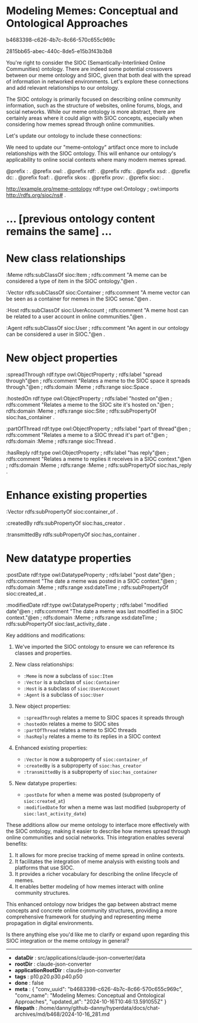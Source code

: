 # Modeling Memes: Conceptual and Ontological Approaches

b4683398-c626-4b7c-8c66-570c655c969c

2815bb65-abec-440c-8de5-e15b3f43b3b8

 You're right to consider the SIOC (Semantically-Interlinked Online Communities) ontology. There are indeed some potential crossovers between our meme ontology and SIOC, given that both deal with the spread of information in networked environments. Let's explore these connections and add relevant relationships to our ontology.

The SIOC ontology is primarily focused on describing online community information, such as the structure of websites, online forums, blogs, and social networks. While our meme ontology is more abstract, there are certainly areas where it could align with SIOC concepts, especially when considering how memes spread through online communities.

Let's update our ontology to include these connections:

<antThinking>We need to update our "meme-ontology" artifact once more to include relationships with the SIOC ontology. This will enhance our ontology's applicability to online social contexts where many modern memes spread.</antThinking>

<antArtifact identifier="meme-ontology" type="application/vnd.ant.code" language="turtle" title="Meme Ontology with SIOC Integration">
@prefix : <http://example.org/meme-ontology#> .
@prefix owl: <http://www.w3.org/2002/07/owl#> .
@prefix rdf: <http://www.w3.org/1999/02/22-rdf-syntax-ns#> .
@prefix rdfs: <http://www.w3.org/2000/01/rdf-schema#> .
@prefix xsd: <http://www.w3.org/2001/XMLSchema#> .
@prefix dc: <http://purl.org/dc/elements/1.1/> .
@prefix foaf: <http://xmlns.com/foaf/0.1/> .
@prefix skos: <http://www.w3.org/2004/02/skos/core#> .
@prefix prov: <http://www.w3.org/ns/prov#> .
@prefix sioc: <http://rdfs.org/sioc/ns#> .

<http://example.org/meme-ontology> rdf:type owl:Ontology ;
    owl:imports <http://rdfs.org/sioc/ns#> .

# ... [previous ontology content remains the same] ...

# New class relationships
:Meme rdfs:subClassOf sioc:Item ;
    rdfs:comment "A meme can be considered a type of item in the SIOC ontology."@en .

:Vector rdfs:subClassOf sioc:Container ;
    rdfs:comment "A meme vector can be seen as a container for memes in the SIOC sense."@en .

:Host rdfs:subClassOf sioc:UserAccount ;
    rdfs:comment "A meme host can be related to a user account in online communities."@en .

:Agent rdfs:subClassOf sioc:User ;
    rdfs:comment "An agent in our ontology can be considered a user in SIOC."@en .

# New object properties
:spreadThrough rdf:type owl:ObjectProperty ;
    rdfs:label "spread through"@en ;
    rdfs:comment "Relates a meme to the SIOC space it spreads through."@en ;
    rdfs:domain :Meme ;
    rdfs:range sioc:Space .

:hostedOn rdf:type owl:ObjectProperty ;
    rdfs:label "hosted on"@en ;
    rdfs:comment "Relates a meme to the SIOC site it's hosted on."@en ;
    rdfs:domain :Meme ;
    rdfs:range sioc:Site ;
    rdfs:subPropertyOf sioc:has_container .

:partOfThread rdf:type owl:ObjectProperty ;
    rdfs:label "part of thread"@en ;
    rdfs:comment "Relates a meme to a SIOC thread it's part of."@en ;
    rdfs:domain :Meme ;
    rdfs:range sioc:Thread .

:hasReply rdf:type owl:ObjectProperty ;
    rdfs:label "has reply"@en ;
    rdfs:comment "Relates a meme to replies it receives in a SIOC context."@en ;
    rdfs:domain :Meme ;
    rdfs:range :Meme ;
    rdfs:subPropertyOf sioc:has_reply .

# Enhance existing properties
:Vector rdfs:subPropertyOf sioc:container_of .

:createdBy rdfs:subPropertyOf sioc:has_creator .

:transmittedBy rdfs:subPropertyOf sioc:has_container .

# New datatype properties
:postDate rdf:type owl:DatatypeProperty ;
    rdfs:label "post date"@en ;
    rdfs:comment "The date a meme was posted in a SIOC context."@en ;
    rdfs:domain :Meme ;
    rdfs:range xsd:dateTime ;
    rdfs:subPropertyOf sioc:created_at .

:modifiedDate rdf:type owl:DatatypeProperty ;
    rdfs:label "modified date"@en ;
    rdfs:comment "The date a meme was last modified in a SIOC context."@en ;
    rdfs:domain :Meme ;
    rdfs:range xsd:dateTime ;
    rdfs:subPropertyOf sioc:last_activity_date .

</antArtifact>

Key additions and modifications:

1. We've imported the SIOC ontology to ensure we can reference its classes and properties.

2. New class relationships:
   - `:Meme` is now a subclass of `sioc:Item`
   - `:Vector` is a subclass of `sioc:Container`
   - `:Host` is a subclass of `sioc:UserAccount`
   - `:Agent` is a subclass of `sioc:User`

3. New object properties:
   - `:spreadThrough` relates a meme to SIOC spaces it spreads through
   - `:hostedOn` relates a meme to SIOC sites
   - `:partOfThread` relates a meme to SIOC threads
   - `:hasReply` relates a meme to its replies in a SIOC context

4. Enhanced existing properties:
   - `:Vector` is now a subproperty of `sioc:container_of`
   - `:createdBy` is a subproperty of `sioc:has_creator`
   - `:transmittedBy` is a subproperty of `sioc:has_container`

5. New datatype properties:
   - `:postDate` for when a meme was posted (subproperty of `sioc:created_at`)
   - `:modifiedDate` for when a meme was last modified (subproperty of `sioc:last_activity_date`)

These additions allow our meme ontology to interface more effectively with the SIOC ontology, making it easier to describe how memes spread through online communities and social networks. This integration enables several benefits:

1. It allows for more precise tracking of meme spread in online contexts.
2. It facilitates the integration of meme analysis with existing tools and platforms that use SIOC.
3. It provides a richer vocabulary for describing the online lifecycle of memes.
4. It enables better modeling of how memes interact with online community structures.

This enhanced ontology now bridges the gap between abstract meme concepts and concrete online community structures, providing a more comprehensive framework for studying and representing meme propagation in digital environments.

Is there anything else you'd like me to clarify or expand upon regarding this SIOC integration or the meme ontology in general?

---

* **dataDir** : src/applications/claude-json-converter/data
* **rootDir** : claude-json-converter
* **applicationRootDir** : claude-json-converter
* **tags** : p10.p20.p30.p40.p50
* **done** : false
* **meta** : {
  "conv_uuid": "b4683398-c626-4b7c-8c66-570c655c969c",
  "conv_name": "Modeling Memes: Conceptual and Ontological Approaches",
  "updated_at": "2024-10-16T10:46:13.591055Z"
}
* **filepath** : /home/danny/github-danny/hyperdata/docs/chat-archives/md/b468/2024-10-16_281.md